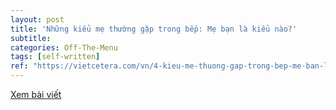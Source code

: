 ```yaml
---
layout: post
title: 'Những kiểu mẹ thường gặp trong bếp: Mẹ bạn là kiểu nào?'
subtitle: 
categories: Off-The-Menu
tags: [self-written]
ref: "https://vietcetera.com/vn/4-kieu-me-thuong-gap-trong-bep-me-ban-la-kieu-nao"
---
```

[Xem bài viết](https://vietcetera.com/vn/4-kieu-me-thuong-gap-trong-bep-me-ban-la-kieu-nao)
